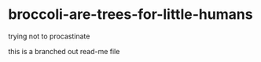# broccoli-are-trees-for-little-humans
trying not to procastinate

this is a branched out read-me file

